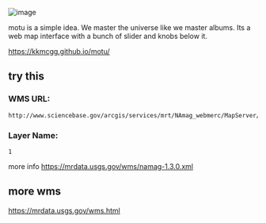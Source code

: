 ![image](https://github.com/kkmcgg/motu/assets/36888812/d8dea74b-edfb-47b2-86e8-9fb7dfcae55c)

motu is a simple idea. We master the universe like we master albums. Its a web map interface with a bunch of slider and knobs below it.

https://kkmcgg.github.io/motu/

## try this
### WMS URL:
```
http://www.sciencebase.gov/arcgis/services/mrt/NAmag_webmerc/MapServer/WmsServer?
```
### Layer Name:
```
1
```
more info https://mrdata.usgs.gov/wms/namag-1.3.0.xml

## more wms
https://mrdata.usgs.gov/wms.html
